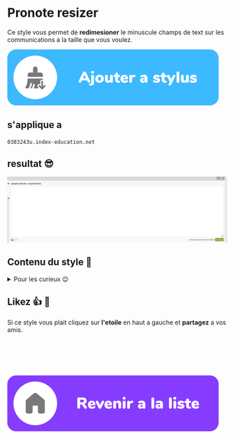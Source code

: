 # Pronote resizer

Ce style vous permet de **redimesioner** le minuscule champs de text sur les communications
a la taille que vous voulez.

[![ajouter a stylus](/images/add_fr.svg)](https://raw.githubusercontent.com/rafalou38/stylus-styles/master/styles/pronote/resizer/style.user.css)

## s'applique a

```md
0383243u.index-education.net
```

## resultat 😎

![image d'exemple](./exemples/exemple.png)

## Contenu du style 🧐

<details>
<summary>Pour les curieux 😉</summary>

```css
.AlignementHaut.EspaceGauche table.Table td.AlignementHaut textarea {
  resize: vertical;
}
```

</details>

## Likez 👍 🌟

Si ce style vous plait cliquez sur **l'etoile** en haut a gauche et **partagez** a vos amis.

<br>
<br>
<br>
<br>

[![revenir a la liste](/images/revenir%20a%20la%20liste.svg)](https://github.com/rafalou38/stylus-styles/)
